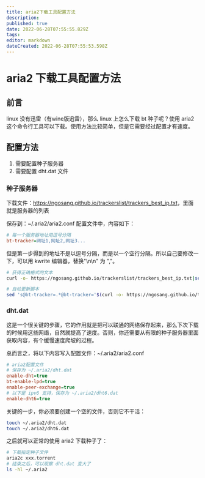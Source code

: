 ```yaml
---
title: aria2下载工具配置方法
description: 
published: true
date: 2022-06-28T07:55:55.829Z
tags: 
editor: markdown
dateCreated: 2022-06-28T07:55:53.598Z
---
```


# aria2 下载工具配置方法

## 前言

linux 没有迅雷（有wine版迅雷），那么 linux 上怎么下载 bt 种子呢？使用 aria2 这个命令行工具可以下载。使用方法比较简单，但是它需要经过配置才有速度。

## 配置方法

1. 需要配置种子服务器
2. 需要配置 dht.dat 文件

### 种子服务器

下载文件：<https://ngosang.github.io/trackerslist/trackers_best_ip.txt>，里面就是服务器的列表

保存到：~/.aria2/aria2.conf 配置文件中，内容如下：

```ini
# 每一个服务器地址用逗号分隔
bt-tracker=网址1,网址2,网址3...
```

但是第一步得到的地址不是以逗号分隔，而是以一个空行分隔。所以自己要修改一下，可以用 kwrite 编辑器，替换"\n\n" 为 ","。

```bash
# 获得正确格式的文本
curl -o- https://ngosang.github.io/trackerslist/trackers_best_ip.txt|sed -ne '1h; 1!H;${g;s/\n\n/,/g;s/\n//g;p}'

# 自动更新脚本
sed 's@bt-tracker=.*@bt-tracker='$(curl -o- https://ngosang.github.io/trackerslist/trackers_best_ip.txt|sed -ne '1h; 1!H;${g;s/\n\n/,/g;s/\n//g;p}')'@g' ~/.aria2/aria2.conf
```

### dht.dat

这是一个很关键的步骤，它的作用就是把可以联通的网络保存起来，那么下次下载的时候用这些网络，自然就提高了速度。否则，你还需要从有限的种子服务器里面获取内容，有个缓慢速度爬坡的过程。

总而言之，将以下内容写入配置文件：~/.aria2/aria2.conf

```ini
# aria2配置文件
# 保存为 ~/.aria2/dht.dat
enable-dht=true
bt-enable-lpd=true
enable-peer-exchange=true
# 以下是 ipv6 支持，保存为 ~/.aria2/dht6.dat
enable-dht6=true
```

关键的一步，你必须要创建一个空的文件，否则它不干活：

```bash
touch ~/.aria2/dht.dat
touch ~/.aria2/dht6.dat
```

之后就可以正常的使用 aria2 下载种子了：

```bash
# 下载指定种子文件
aria2c xxx.torrent 
# 结束之后，可以观察 dht.dat 变大了
ls -hl ~/.aria2
```

